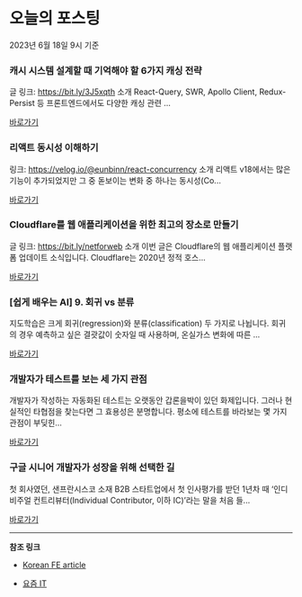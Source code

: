 # 오늘의 포스팅 
2023년 6월 18일 9시 기준 

###  캐시 시스템 설계할 때 기억해야 할 6가지 캐싱 전략 

 글 링크: https://bit.ly/3J5xqth 소개 React-Query, SWR, Apollo Client, Redux-Persist 등 프론트엔드에서도 다양한 캐싱 관련 ... 

 [바로가기](undefined) 

###  리액트 동시성 이해하기 

 링크: https://velog.io/@eunbinn/react-concurrency 소개 리액트 v18에서는 많은 기능이 추가되었지만 그 중 돋보이는 변화 중 하나는 동시성(Co... 

 [바로가기](undefined) 

###  Cloudflare를 웹 애플리케이션을 위한 최고의 장소로 만들기 

 글 링크: https://bit.ly/netforweb 소개 이번 글은 Cloudflare의 웹 애플리케이션 플랫폼 업데이트 소식입니다. Cloudflare는 2020년 정적 호스... 

 [바로가기](undefined) 

### [쉽게 배우는 AI] 9. 회귀 vs 분류 

 지도학습은 크게 회귀(regression)와 분류(classification) 두 가지로 나뉩니다. 회귀의 경우 예측하고 싶은 결괏값이 숫자일 때 사용하며, 온실가스 변화에 따른 ... 

 [바로가기](https://yozm.wishket.com/magazine/detail/2073/) 

### 개발자가 테스트를 보는 세 가지 관점 

 개발자가 작성하는 자동화된 테스트는 오랫동안 갑론을박이 있던 화제입니다. 그러나 현실적인 타협점을 찾는다면 그 효용성은 분명합니다. 평소에 테스트를 바라보는 몇 가지 관점이 부딪힌... 

 [바로가기](https://yozm.wishket.com/magazine/detail/2068/) 

### 구글 시니어 개발자가 성장을 위해 선택한 길 

 첫 회사였던, 샌프란시스코 소재 B2B 스타트업에서 첫 인사평가를 받던 1년차 때 ‘인디비주얼 컨트리뷰터(Individual Contributor, 이하 IC)’라는 말을 처음 들... 

 [바로가기](https://yozm.wishket.com/magazine/detail/2066/) 

---

**참조 링크**

- [Korean FE article](https://kofearticle.substack.com) 

- [요즘 IT](https://yozm.wishket.com/magazine) 

